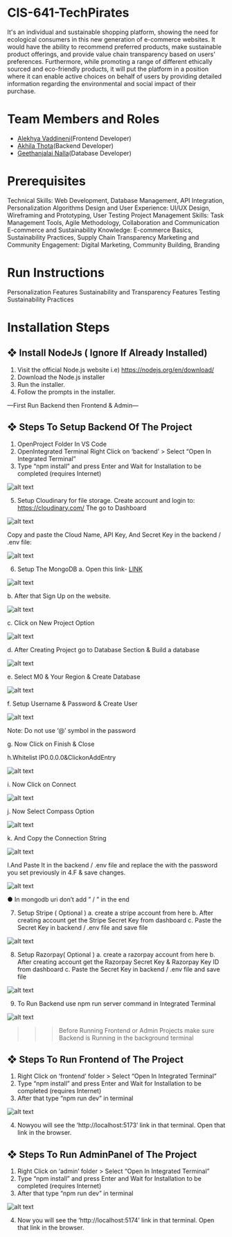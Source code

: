 # CIS-641-TechPirates

It's an individual and sustainable shopping platform, showing the need for ecological consumers in this new generation of e-commerce websites. It would have the ability to recommend preferred products, make sustainable product offerings, and provide value chain transparency based on users' preferences. Furthermore, while promoting a range of different ethically sourced and eco-friendly products, it will put the platform in a position where it can enable active choices on behalf of users by providing detailed information regarding the environmental and social impact of their purchase.

# Team Members and Roles

* [Alekhya Vaddineni](https://github.com/Alekhya2024/CIS641-HW2-Vaddineni)(Frontend Developer)
* [Akhila Thota](https://github.com/akhilathoota6/CIS641-HW2-Thota)(Backend Developer)
* [Geethanjalai Nalla](https://github.com/GeethanjaliNalla/CIS641-HW2-Nalla.git)(Database Developer)

# Prerequisites

Technical Skills: Web Development, Database Management, API Integration, Personalization Algorithms
Design and User Experience: UI/UX Design, Wireframing and Prototyping, User Testing
Project Management Skills: Task Management Tools, Agile Methodology, Collaboration and Communication
E-commerce and Sustainability Knowledge: E-commerce Basics, Sustainability Practices, Supply Chain Transparency
Marketing and Community Engagement: Digital Marketing, Community Building, Branding

# Run Instructions

Personalization Features
Sustainability and Transparency Features
Testing
Sustainability Practices

# Installation Steps

## ❖ Install NodeJs ( Ignore If Already Installed)
 1. Visit the official Node.js website i.e) https://nodejs.org/en/download/
 2. Download the Node.js installer
 3. Run the installer.
 4. Follow the prompts in the installer.

  —First Run Backend then Frontend & Admin—

 ## ❖ Steps To Setup Backend Of The Project

 1. OpenProject Folder In VS Code
 2. OpenIntegrated Terminal
Right Click on ‘backend’ > Select “Open In Integrated Terminal”
 3. Type “npm install” and press Enter and Wait for Installation to be completed
 (requires Internet)
 
![alt text](image-20.png)

 5. Setup Cloudinary for file storage.
 Create account and login to: https://cloudinary.com/
 The go to Dashboard

 ![alt text](image.png)

 Copy and paste the Cloud Name, API Key, And Secret Key in the
 backend / .env file:

 ![alt text](image-19.png)

 6. Setup The MongoDB
 a. Open this link- [LINK](https://www.mongodb.com/cloud/atlas/register)

![alt text](image-2.png)

 b. After that Sign Up on the website.

 ![alt text](image-3.png)

 c. Click on New Project Option

 ![alt text](image-4.png)

 d. After Creating Project go to Database Section & Build a database

 ![alt text](image-5.png)

  e. Select M0 & Your Region & Create Database

  ![alt text](image-6.png)

  f. Setup Username & Password & Create User

  ![alt text](image-7.png)

   Note: Do not use ‘@’ symbol in the password

 g. Now Click on Finish & Close

 h.Whitelist IP0.0.0.0&ClickonAddEntry

![alt text](image-8.png)

i. Now Click on Connect

![alt text](image-9.png)

j. Now Select Compass Option

![alt text](image-10.png)

k. And Copy the Connection String

![alt text](image-11.png)

l.And Paste It in the backend / .env file and replace the <password> with
 the password you set previously in 4.F & save changes.

 ![alt text](image-12.png)

 ● In mongodb uri don’t add ” / ” in the end

 7. Setup Stripe ( Optional )
 a. create a stripe account from here
 b. After creating account get the Stripe Secret Key from dashboard
 c. Paste the Secret Key in backend / .env file and save file

 ![alt text](image-13.png)

 8. Setup Razorpay( Optional )
 a. create a razorpay account from here
 b. After creating account get the Razorpay Secret Key & Razorpay Key ID from
 dashboard
 c. Paste the Secret Key in backend / .env file and save file

 ![alt text](image-15.png)

 9. To Run Backend use npm run server command in Integrated Terminal

 ![alt text](image-16.png)

  >>> Before Running Frontend or Admin Projects make sure Backend is
 Running in the background terminal

## ❖ Steps To Run Frontend of The Project

 1. Right Click on ‘frontend’ folder > Select “Open In Integrated Terminal”
 2. Type “npm install” and press Enter and Wait for Installation to be completed
 (requires Internet)
 3. After that type “npm run dev” in terminal

![alt text](image-17.png)

4. Nowyou will see the ‘http://localhost:5173’ link in that terminal. Open that link
 in the browser.

## ❖ Steps To Run AdminPanel of The Project

 1. Right Click on ‘admin’ folder > Select “Open In Integrated Terminal”
 2. Type “npm install” and press Enter and Wait for Installation to be
 completed (requires Internet)
 3. After that type “npm run dev” in terminal

 ![alt text](image-18.png)

  4. Now you will see the ‘http://localhost:5174’ link in that terminal. Open
 that link in the browser.










